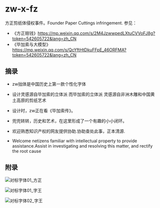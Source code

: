 # zw-x-fz
方正剪纸体侵权事件。Founder Paper Cuttings infringement.
参见：
* 《方正赔钱》https://mp.weixin.qq.com/s/2M4JzwwpedLXtuCVVoFJ8g?token=542605722&lang=zh_CN
* 《毕加索与大模型》https://mp.weixin.qq.com/s/QcYftHtDkuFFpE_46ORFMA?token=542605722&lang=zh_CN

## 摘录
* zw拙体是中国历史上第一款个性化字体
* 设计灵感源自毕加索的立体派 而毕加索的立体派 灵感源自非洲木雕和中国黄土高原的剪纸艺术
* 设计时，zw正在看《毕加索传》。
* 兜兜转转，历史和艺术，在这里形成了一个有趣的小小闭环。

* 欢迎熟悉知识产权的网友提供协助.协助查处此事，正本清源.
* Welcome netizens familiar with intellectual property to provide assistance.Assist in investigating and resolving this matter, and rectify the root cause


## 附录

![对标字体01_方正](https://github.com/user-attachments/assets/e2a88df2-efce-4eb5-b783-f8fe348a07df)

![对标字体01_字王](https://github.com/user-attachments/assets/991db1da-506a-451c-a7f3-a86c196c8a47)

![对标字体02_字王](https://github.com/user-attachments/assets/b219f5fe-f44b-4fb0-a2f4-fdc72dc338e3)


